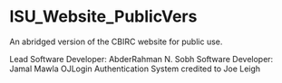 # ISU_Website_PublicVers

An abridged version of the CBIRC website for public use.

Lead Software Developer:  AbderRahman N. Sobh
Software Developer:       Jamal Mawla
OJLogin Authentication System credited to Joe Leigh

